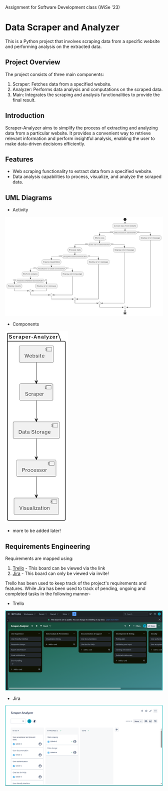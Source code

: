 Assignment for Software Development class (WiSe '23)

# Data Scraper and Analyzer

This is a Python project that involves scraping data from a specific website and performing analysis on the extracted data.

## Project Overview
The project consists of three main components:
1. Scraper: Fetches data from a specified website.
2. Analyzer: Performs data analysis and computations on the scraped data.
3. Main: Integrates the scraping and analysis functionalities to provide the final result.

## Introduction
Scraper-Analyzer aims to simplify the process of extracting and analyzing data from a particular website. It provides a convenient way to retrieve relevant information and perform insightful analysis, enabling the user to make data-driven decisions efficiently.

## Features
- Web scraping functionality to extract data from a specified website.
- Data analysis capabilities to process, visualize, and analyze the scraped data.

## UML Diagrams
- Activity

<img src="https://raw.githubusercontent.com/IpshitaSingh/scraper-analyzer/main/UML%20Diagrams/activitydiag.png" width="800">  

- Components
  
<img src="https://raw.githubusercontent.com/IpshitaSingh/scraper-analyzer/main/UML%20Diagrams/componentsdiag.png" width="200">

- more to be added later!

## Requirements Engineering
Requirements are mapped using:
1. [Trello](https://trello.com/b/Fu2rZBkf/scraper-analyzer) - This board can be viewed via the link
2. [Jira](https://ipshita.atlassian.net/jira/software/projects/SCRAP/boards/2) - This board can only be viewed via invite!

Trello has been used to keep track of the project's requirements and features. While Jira has been used to track of pending, ongoing and completed tasks in the following manner-
- Trello 

<img src="https://raw.githubusercontent.com/IpshitaSingh/scraper-analyzer/main/Requirements%20Engineering/Trello.png" width="800">

- Jira 

<img src="https://raw.githubusercontent.com/IpshitaSingh/scraper-analyzer/main/Requirements%20Engineering/Jira.png" width="800">


